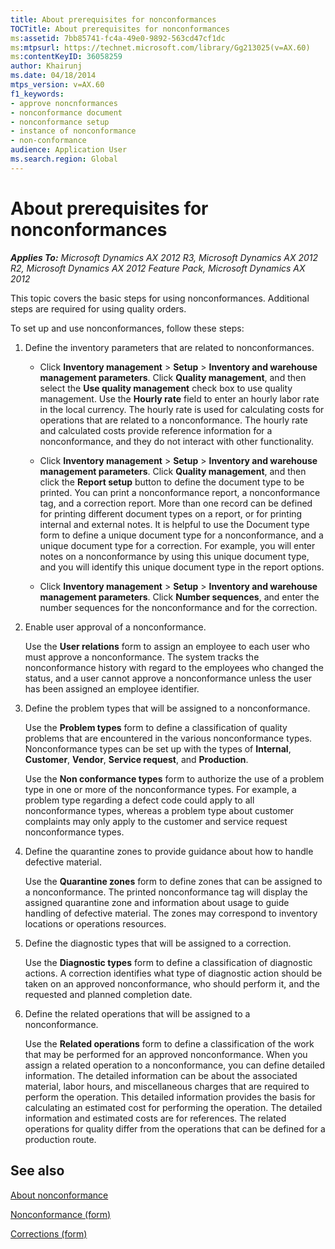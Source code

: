 ```yaml
---
title: About prerequisites for nonconformances
TOCTitle: About prerequisites for nonconformances
ms:assetid: 7bb85741-fc4a-49e0-9892-563cd47cf1dc
ms:mtpsurl: https://technet.microsoft.com/library/Gg213025(v=AX.60)
ms:contentKeyID: 36058259
author: Khairunj
ms.date: 04/18/2014
mtps_version: v=AX.60
f1_keywords:
- approve noncnformances
- nonconformance document
- nonconformance setup
- instance of nonconformance
- non-conformance
audience: Application User
ms.search.region: Global
---
```


# About prerequisites for nonconformances 


_**Applies To:** Microsoft Dynamics AX 2012 R3, Microsoft Dynamics AX 2012 R2, Microsoft Dynamics AX 2012 Feature Pack, Microsoft Dynamics AX 2012_

This topic covers the basic steps for using nonconformances. Additional steps are required for using quality orders.

To set up and use nonconformances, follow these steps:

1.  Define the inventory parameters that are related to nonconformances.
    
      - Click **Inventory management** \> **Setup** \> **Inventory and warehouse management parameters**. Click **Quality management**, and then select the **Use quality management** check box to use quality management. Use the **Hourly rate** field to enter an hourly labor rate in the local currency. The hourly rate is used for calculating costs for operations that are related to a nonconformance. The hourly rate and calculated costs provide reference information for a nonconformance, and they do not interact with other functionality.
    
      - Click **Inventory management** \> **Setup** \> **Inventory and warehouse management parameters**. Click **Quality management**, and then click the **Report setup** button to define the document type to be printed. You can print a nonconformance report, a nonconformance tag, and a correction report. More than one record can be defined for printing different document types on a report, or for printing internal and external notes. It is helpful to use the Document type form to define a unique document type for a nonconformance, and a unique document type for a correction. For example, you will enter notes on a nonconformance by using this unique document type, and you will identify this unique document type in the report options.
    
      - Click **Inventory management** \> **Setup** \> **Inventory and warehouse management parameters**. Click **Number sequences**, and enter the number sequences for the nonconformance and for the correction.

2.  Enable user approval of a nonconformance.
    
    Use the **User relations** form to assign an employee to each user who must approve a nonconformance. The system tracks the nonconformance history with regard to the employees who changed the status, and a user cannot approve a nonconformance unless the user has been assigned an employee identifier.

3.  Define the problem types that will be assigned to a nonconformance.
    
    Use the **Problem types** form to define a classification of quality problems that are encountered in the various nonconformance types. Nonconformance types can be set up with the types of **Internal**, **Customer**, **Vendor**, **Service request**, and **Production**.
    
    Use the **Non conformance types** form to authorize the use of a problem type in one or more of the nonconformance types. For example, a problem type regarding a defect code could apply to all nonconformance types, whereas a problem type about customer complaints may only apply to the customer and service request nonconformance types.

4.  Define the quarantine zones to provide guidance about how to handle defective material.
    
    Use the **Quarantine zones** form to define zones that can be assigned to a nonconformance. The printed nonconformance tag will display the assigned quarantine zone and information about usage to guide handling of defective material. The zones may correspond to inventory locations or operations resources.

5.  Define the diagnostic types that will be assigned to a correction.
    
    Use the **Diagnostic types** form to define a classification of diagnostic actions. A correction identifies what type of diagnostic action should be taken on an approved nonconformance, who should perform it, and the requested and planned completion date.

6.  Define the related operations that will be assigned to a nonconformance.
    
    Use the **Related operations** form to define a classification of the work that may be performed for an approved nonconformance. When you assign a related operation to a nonconformance, you can define detailed information. The detailed information can be about the associated material, labor hours, and miscellaneous charges that are required to perform the operation. This detailed information provides the basis for calculating an estimated cost for performing the operation. The detailed information and estimated costs are for references. The related operations for quality differ from the operations that can be defined for a production route.

## See also

[About nonconformance](about-nonconformance.md)

[Nonconformance (form)](https://technet.microsoft.com/library/hh242787\(v=ax.60\))

[Corrections (form)](https://technet.microsoft.com/library/hh416712\(v=ax.60\))

  


